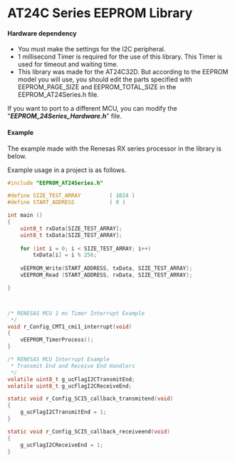 # AT24C Series EEPROM Library

#### Hardware dependency

- You must make the settings for the I2C peripheral.
- 1 millisecond Timer is required for the use of this library. This Timer is used for timeout and waiting time.
- This library was made for the AT24C32D. But according to the EEPROM model you will use, you should edit the parts specified with EEPROM_PAGE_SIZE and EEPROM_TOTAL_SIZE in the EEPROM_AT24Series.h file.

If you want to port to a different MCU, you can modify the "***EEPROM_24Series_Hardware.h***" file.



#### Example

The example made with the Renesas RX series processor in the library is below.

Example usage in a project is as follows.

```c
#include "EEPROM_AT24Series.h"

#define SIZE_TEST_ARRAY 		( 1024 )
#define START_ADDRESS			( 0 ) 

int main ()
{
    uint8_t rxData[SIZE_TEST_ARRAY];
    uint8_t txData[SIZE_TEST_ARRAY];
	
    for (int i = 0; i < SIZE_TEST_ARRAY; i++)
        txData[i] = i % 256;
	
    vEEPROM_Write(START_ADDRESS, txData, SIZE_TEST_ARRAY);
    vEEPROM_Read (START_ADDRESS, rxData, SIZE_TEST_ARRAY);

}



/* RENESAS MCU 1 ms Timer Interrupt Example
 */
void r_Config_CMT1_cmi1_interrupt(void)
{
    vEEPROM_TimerProcess();
}

/* RENESAS MCU Interrupt Example
 * Transmit End and Receive End Handlers
 */
volatile uint8_t g_ucFlagI2CTransmitEnd;
volatile uint8_t g_ucFlagI2CReceiveEnd;

static void r_Config_SCI5_callback_transmitend(void)
{
    g_ucFlagI2CTransmitEnd = 1;
}

static void r_Config_SCI5_callback_receiveend(void)
{
    g_ucFlagI2CReceiveEnd = 1;
}

```

